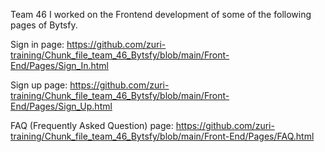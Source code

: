 Team 46 
I worked on the Frontend development of some of the following pages of Bytsfy.


Sign in page:  https://github.com/zuri-training/Chunk_file_team_46_Bytsfy/blob/main/Front-End/Pages/Sign_In.html


Sign up page:  https://github.com/zuri-training/Chunk_file_team_46_Bytsfy/blob/main/Front-End/Pages/Sign_Up.html

FAQ (Frequently Asked Question) page: https://github.com/zuri-training/Chunk_file_team_46_Bytsfy/blob/main/Front-End/Pages/FAQ.html


